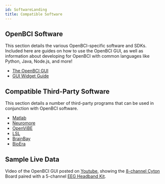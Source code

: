 ```yaml
---
id: SoftwareLanding
title: Compatible Software
---
```

## OpenBCI Software

This section details the various OpenBCI-specific software and SDKs. Included here are guides on how to use the OpenBCI GUI, as well as information about developing for OpenBCI with common languages like Python, Java, Node.js, and more!

-   [The OpenBCI GUI](Software/01-OpenBCISoftware/01-OpenBCI_GUI.md)
-   [GUI Widget Guide](Software/01-OpenBCISoftware/02_GUI_Widget_Guide.md)

## Compatible Third-Party Software

 This section details a number of third-party programs that can be used in conjunction with OpenBCI software.

-   [Matlab](Software/02-CompatibleThirdPartySoftware/01-Matlab.md)
-   [Neuromore](Software/02-CompatibleThirdPartySoftware/02-Neuromore.md)
-   [OpenViBE](Software/02-CompatibleThirdPartySoftware/03-OpenViBE.md)
-   [LSL](Software/02-CompatibleThirdPartySoftware/04-LSL.md)
-   [BrainBay](Software/02-CompatibleThirdPartySoftware/05-BrainBay.md)
-   [BioEra](Software/02-CompatibleThirdPartySoftware/06-BioEra.md)

## Sample Live Data

 Video of the OpenBCI GUI posted on [Youtube](https://www.youtube.com/watch?v=XktF8OhHH4A), showing the [8-channel Cyton](https://shop.openbci.com/collections/frontpage/products/cyton-biosensing-board-8-channel) Board paired with a 5-channel [EEG Headband Kit](https://shop.openbci.com/collections/frontpage/products/openbci-eeg-headband-kit).
